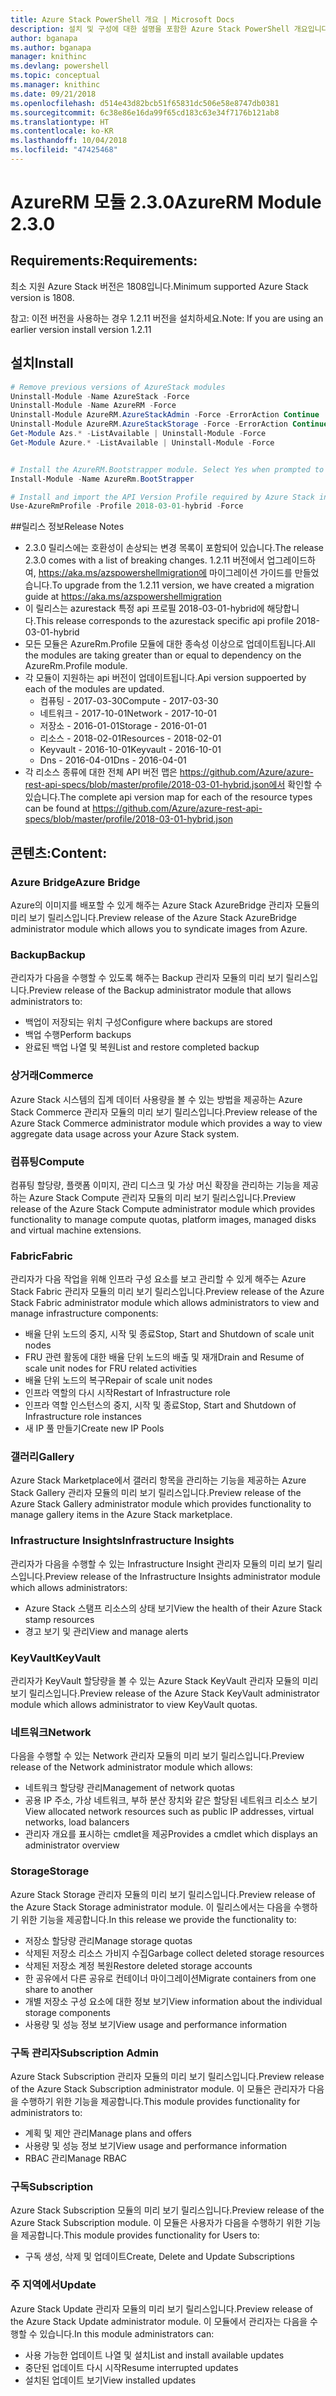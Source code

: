 ```yaml
---
title: Azure Stack PowerShell 개요 | Microsoft Docs
description: 설치 및 구성에 대한 설명을 포함한 Azure Stack PowerShell 개요입니다.
author: bganapa
ms.author: bganapa
manager: knithinc
ms.devlang: powershell
ms.topic: conceptual
ms.manager: knithinc
ms.date: 09/21/2018
ms.openlocfilehash: d514e43d82bcb51f65831dc506e58e8747db0381
ms.sourcegitcommit: 6c38e86e16da99f65cd183c63e34f7176b121ab8
ms.translationtype: HT
ms.contentlocale: ko-KR
ms.lasthandoff: 10/04/2018
ms.locfileid: "47425468"
---
```

# <a name="azurerm-module-230"></a><span data-ttu-id="0c8c5-103">AzureRM 모듈 2.3.0</span><span class="sxs-lookup"><span data-stu-id="0c8c5-103">AzureRM Module 2.3.0</span></span>

## <a name="requirements"></a><span data-ttu-id="0c8c5-104">Requirements:</span><span class="sxs-lookup"><span data-stu-id="0c8c5-104">Requirements:</span></span>
<span data-ttu-id="0c8c5-105">최소 지원 Azure Stack 버전은 1808입니다.</span><span class="sxs-lookup"><span data-stu-id="0c8c5-105">Minimum supported Azure Stack version is 1808.</span></span>

<span data-ttu-id="0c8c5-106">참고: 이전 버전을 사용하는 경우 1.2.11 버전을 설치하세요.</span><span class="sxs-lookup"><span data-stu-id="0c8c5-106">Note: If you are using an earlier version install version 1.2.11</span></span>


## <a name="install"></a><span data-ttu-id="0c8c5-107">설치</span><span class="sxs-lookup"><span data-stu-id="0c8c5-107">Install</span></span>
```powershell
# Remove previous versions of AzureStack modules
Uninstall-Module -Name AzureStack -Force 
Uninstall-Module -Name AzureRM -Force 
Uninstall-Module AzureRM.AzureStackAdmin -Force -ErrorAction Continue
Uninstall-Module AzureRM.AzureStackStorage -Force -ErrorAction Continue
Get-Module Azs.* -ListAvailable | Uninstall-Module -Force
Get-Module Azure.* -ListAvailable | Uninstall-Module -Force


# Install the AzureRM.Bootstrapper module. Select Yes when prompted to install NuGet
Install-Module -Name AzureRm.BootStrapper

# Install and import the API Version Profile required by Azure Stack into the current PowerShell session.
Use-AzureRmProfile -Profile 2018-03-01-hybrid -Force

```

##<a name="release-notes"></a><span data-ttu-id="0c8c5-108">릴리스 정보</span><span class="sxs-lookup"><span data-stu-id="0c8c5-108">Release Notes</span></span>
* <span data-ttu-id="0c8c5-109">2.3.0 릴리스에는 호환성이 손상되는 변경 목록이 포함되어 있습니다.</span><span class="sxs-lookup"><span data-stu-id="0c8c5-109">The release 2.3.0 comes with a list of breaking changes.</span></span> <span data-ttu-id="0c8c5-110">1.2.11 버전에서 업그레이드하여, https://aka.ms/azspowershellmigration에 마이그레이션 가이드를 만들었습니다.</span><span class="sxs-lookup"><span data-stu-id="0c8c5-110">To upgrade from the 1.2.11 version, we have created a migration guide at https://aka.ms/azspowershellmigration</span></span>
* <span data-ttu-id="0c8c5-111">이 릴리스는 azurestack 특정 api 프로필 2018-03-01-hybrid에 해당합니다.</span><span class="sxs-lookup"><span data-stu-id="0c8c5-111">This release corresponds to the azurestack specific api profile 2018-03-01-hybrid</span></span>
* <span data-ttu-id="0c8c5-112">모든 모듈은 AzureRm.Profile 모듈에 대한 종속성 이상으로 업데이트됩니다.</span><span class="sxs-lookup"><span data-stu-id="0c8c5-112">All the modules are taking greater than or equal to dependency on the AzureRm.Profile module.</span></span>
* <span data-ttu-id="0c8c5-113">각 모듈이 지원하는 api 버전이 업데이트됩니다.</span><span class="sxs-lookup"><span data-stu-id="0c8c5-113">Api version suppoerted by  each of the modules are updated.</span></span> 
    * <span data-ttu-id="0c8c5-114">컴퓨팅 - 2017-03-30</span><span class="sxs-lookup"><span data-stu-id="0c8c5-114">Compute - 2017-03-30</span></span>
    * <span data-ttu-id="0c8c5-115">네트워크 - 2017-10-01</span><span class="sxs-lookup"><span data-stu-id="0c8c5-115">Network - 2017-10-01</span></span>
    * <span data-ttu-id="0c8c5-116">저장소 - 2016-01-01</span><span class="sxs-lookup"><span data-stu-id="0c8c5-116">Storage - 2016-01-01</span></span>
    * <span data-ttu-id="0c8c5-117">리소스 - 2018-02-01</span><span class="sxs-lookup"><span data-stu-id="0c8c5-117">Resources - 2018-02-01</span></span>
    * <span data-ttu-id="0c8c5-118">Keyvault - 2016-10-01</span><span class="sxs-lookup"><span data-stu-id="0c8c5-118">Keyvault - 2016-10-01</span></span>
    * <span data-ttu-id="0c8c5-119">Dns - 2016-04-01</span><span class="sxs-lookup"><span data-stu-id="0c8c5-119">Dns - 2016-04-01</span></span>
* <span data-ttu-id="0c8c5-120">각 리소스 종류에 대한 전체 API 버전 맵은 https://github.com/Azure/azure-rest-api-specs/blob/master/profile/2018-03-01-hybrid.json에서 확인할 수 있습니다.</span><span class="sxs-lookup"><span data-stu-id="0c8c5-120">The complete api version map for each of the resource types can be found at https://github.com/Azure/azure-rest-api-specs/blob/master/profile/2018-03-01-hybrid.json</span></span>

## <a name="content"></a><span data-ttu-id="0c8c5-121">콘텐츠:</span><span class="sxs-lookup"><span data-stu-id="0c8c5-121">Content:</span></span>
### <a name="azure-bridge"></a><span data-ttu-id="0c8c5-122">Azure Bridge</span><span class="sxs-lookup"><span data-stu-id="0c8c5-122">Azure Bridge</span></span>
<span data-ttu-id="0c8c5-123">Azure의 이미지를 배포할 수 있게 해주는 Azure Stack AzureBridge 관리자 모듈의 미리 보기 릴리스입니다.</span><span class="sxs-lookup"><span data-stu-id="0c8c5-123">Preview release of the Azure Stack AzureBridge administrator module which allows you to syndicate images from Azure.</span></span>

### <a name="backup"></a><span data-ttu-id="0c8c5-124">Backup</span><span class="sxs-lookup"><span data-stu-id="0c8c5-124">Backup</span></span>
<span data-ttu-id="0c8c5-125">관리자가 다음을 수행할 수 있도록 해주는 Backup 관리자 모듈의 미리 보기 릴리스입니다.</span><span class="sxs-lookup"><span data-stu-id="0c8c5-125">Preview release of the Backup administrator module that allows administrators to:</span></span>
- <span data-ttu-id="0c8c5-126">백업이 저장되는 위치 구성</span><span class="sxs-lookup"><span data-stu-id="0c8c5-126">Configure where backups are stored</span></span>
- <span data-ttu-id="0c8c5-127">백업 수행</span><span class="sxs-lookup"><span data-stu-id="0c8c5-127">Perform backups</span></span>
- <span data-ttu-id="0c8c5-128">완료된 백업 나열 및 복원</span><span class="sxs-lookup"><span data-stu-id="0c8c5-128">List and restore completed backup</span></span>

### <a name="commerce"></a><span data-ttu-id="0c8c5-129">상거래</span><span class="sxs-lookup"><span data-stu-id="0c8c5-129">Commerce</span></span>
<span data-ttu-id="0c8c5-130">Azure Stack 시스템의 집계 데이터 사용량을 볼 수 있는 방법을 제공하는 Azure Stack Commerce 관리자 모듈의 미리 보기 릴리스입니다.</span><span class="sxs-lookup"><span data-stu-id="0c8c5-130">Preview release of the Azure Stack Commerce administrator module which provides a way to view aggregate data usage across your Azure Stack system.</span></span>

### <a name="compute"></a><span data-ttu-id="0c8c5-131">컴퓨팅</span><span class="sxs-lookup"><span data-stu-id="0c8c5-131">Compute</span></span>
<span data-ttu-id="0c8c5-132">컴퓨팅 할당량, 플랫폼 이미지, 관리 디스크 및 가상 머신 확장을 관리하는 기능을 제공하는 Azure Stack Compute 관리자 모듈의 미리 보기 릴리스입니다.</span><span class="sxs-lookup"><span data-stu-id="0c8c5-132">Preview release of the Azure Stack Compute administrator module which provides functionality to manage compute quotas, platform images, managed disks and virtual machine extensions.</span></span>

### <a name="fabric"></a><span data-ttu-id="0c8c5-133">Fabric</span><span class="sxs-lookup"><span data-stu-id="0c8c5-133">Fabric</span></span>
<span data-ttu-id="0c8c5-134">관리자가 다음 작업을 위해 인프라 구성 요소를 보고 관리할 수 있게 해주는 Azure Stack Fabric 관리자 모듈의 미리 보기 릴리스입니다.</span><span class="sxs-lookup"><span data-stu-id="0c8c5-134">Preview release of the Azure Stack Fabric administrator module which allows administrators to view and manage infrastructure components:</span></span>
- <span data-ttu-id="0c8c5-135">배율 단위 노드의 중지, 시작 및 종료</span><span class="sxs-lookup"><span data-stu-id="0c8c5-135">Stop, Start and Shutdown of scale unit nodes</span></span>
- <span data-ttu-id="0c8c5-136">FRU 관련 활동에 대한 배율 단위 노드의 배출 및 재개</span><span class="sxs-lookup"><span data-stu-id="0c8c5-136">Drain and Resume of scale unit nodes for FRU related activities</span></span>
- <span data-ttu-id="0c8c5-137">배율 단위 노드의 복구</span><span class="sxs-lookup"><span data-stu-id="0c8c5-137">Repair of scale unit nodes</span></span>
- <span data-ttu-id="0c8c5-138">인프라 역할의 다시 시작</span><span class="sxs-lookup"><span data-stu-id="0c8c5-138">Restart of Infrastructure role</span></span>
- <span data-ttu-id="0c8c5-139">인프라 역할 인스턴스의 중지, 시작 및 종료</span><span class="sxs-lookup"><span data-stu-id="0c8c5-139">Stop, Start and Shutdown of Infrastructure role instances</span></span>
- <span data-ttu-id="0c8c5-140">새 IP 풀 만들기</span><span class="sxs-lookup"><span data-stu-id="0c8c5-140">Create new IP Pools</span></span>


### <a name="gallery"></a><span data-ttu-id="0c8c5-141">갤러리</span><span class="sxs-lookup"><span data-stu-id="0c8c5-141">Gallery</span></span>
<span data-ttu-id="0c8c5-142">Azure Stack Marketplace에서 갤러리 항목을 관리하는 기능을 제공하는 Azure Stack Gallery 관리자 모듈의 미리 보기 릴리스입니다.</span><span class="sxs-lookup"><span data-stu-id="0c8c5-142">Preview release of the Azure Stack Gallery administrator module which provides functionality to manage gallery items in the Azure Stack marketplace.</span></span>

### <a name="infrastructure-insights"></a><span data-ttu-id="0c8c5-143">Infrastructure Insights</span><span class="sxs-lookup"><span data-stu-id="0c8c5-143">Infrastructure Insights</span></span>
<span data-ttu-id="0c8c5-144">관리자가 다음을 수행할 수 있는 Infrastructure Insight 관리자 모듈의 미리 보기 릴리스입니다.</span><span class="sxs-lookup"><span data-stu-id="0c8c5-144">Preview release of the Infrastructure Insights administrator module which allows administrators:</span></span>
- <span data-ttu-id="0c8c5-145">Azure Stack 스탬프 리소스의 상태 보기</span><span class="sxs-lookup"><span data-stu-id="0c8c5-145">View the health of their Azure Stack stamp resources</span></span>
- <span data-ttu-id="0c8c5-146">경고 보기 및 관리</span><span class="sxs-lookup"><span data-stu-id="0c8c5-146">View and manage alerts</span></span>

### <a name="keyvault"></a><span data-ttu-id="0c8c5-147">KeyVault</span><span class="sxs-lookup"><span data-stu-id="0c8c5-147">KeyVault</span></span>
<span data-ttu-id="0c8c5-148">관리자가 KeyVault 할당량을 볼 수 있는 Azure Stack KeyVault 관리자 모듈의 미리 보기 릴리스입니다.</span><span class="sxs-lookup"><span data-stu-id="0c8c5-148">Preview release of the Azure Stack KeyVault administrator module which allows administrator to view KeyVault quotas.</span></span>

### <a name="network"></a><span data-ttu-id="0c8c5-149">네트워크</span><span class="sxs-lookup"><span data-stu-id="0c8c5-149">Network</span></span>
<span data-ttu-id="0c8c5-150">다음을 수행할 수 있는 Network 관리자 모듈의 미리 보기 릴리스입니다.</span><span class="sxs-lookup"><span data-stu-id="0c8c5-150">Preview release of the Network administrator module which allows:</span></span>
- <span data-ttu-id="0c8c5-151">네트워크 할당량 관리</span><span class="sxs-lookup"><span data-stu-id="0c8c5-151">Management of network quotas</span></span>
- <span data-ttu-id="0c8c5-152">공용 IP 주소, 가상 네트워크, 부하 분산 장치와 같은 할당된 네트워크 리소스 보기</span><span class="sxs-lookup"><span data-stu-id="0c8c5-152">View allocated network resources such as public IP addresses, virtual networks, load balancers</span></span>
- <span data-ttu-id="0c8c5-153">관리자 개요를 표시하는 cmdlet을 제공</span><span class="sxs-lookup"><span data-stu-id="0c8c5-153">Provides a cmdlet which displays an administrator overview</span></span>

### <a name="storage"></a><span data-ttu-id="0c8c5-154">Storage</span><span class="sxs-lookup"><span data-stu-id="0c8c5-154">Storage</span></span>
<span data-ttu-id="0c8c5-155">Azure Stack Storage 관리자 모듈의 미리 보기 릴리스입니다.</span><span class="sxs-lookup"><span data-stu-id="0c8c5-155">Preview release of the Azure Stack Storage administrator module.</span></span>  <span data-ttu-id="0c8c5-156">이 릴리스에서는 다음을 수행하기 위한 기능을 제공합니다.</span><span class="sxs-lookup"><span data-stu-id="0c8c5-156">In this release we provide the functionality to:</span></span>
- <span data-ttu-id="0c8c5-157">저장소 할당량 관리</span><span class="sxs-lookup"><span data-stu-id="0c8c5-157">Manage storage quotas</span></span>
- <span data-ttu-id="0c8c5-158">삭제된 저장소 리소스 가비지 수집</span><span class="sxs-lookup"><span data-stu-id="0c8c5-158">Garbage collect deleted storage resources</span></span>
- <span data-ttu-id="0c8c5-159">삭제된 저장소 계정 복원</span><span class="sxs-lookup"><span data-stu-id="0c8c5-159">Restore deleted storage accounts</span></span>
- <span data-ttu-id="0c8c5-160">한 공유에서 다른 공유로 컨테이너 마이그레이션</span><span class="sxs-lookup"><span data-stu-id="0c8c5-160">Migrate containers from one share to another</span></span>
- <span data-ttu-id="0c8c5-161">개별 저장소 구성 요소에 대한 정보 보기</span><span class="sxs-lookup"><span data-stu-id="0c8c5-161">View information about the individual storage components</span></span>
- <span data-ttu-id="0c8c5-162">사용량 및 성능 정보 보기</span><span class="sxs-lookup"><span data-stu-id="0c8c5-162">View usage and performance information</span></span>

### <a name="subscription-admin"></a><span data-ttu-id="0c8c5-163">구독 관리자</span><span class="sxs-lookup"><span data-stu-id="0c8c5-163">Subscription Admin</span></span>
<span data-ttu-id="0c8c5-164">Azure Stack Subscription 관리자 모듈의 미리 보기 릴리스입니다.</span><span class="sxs-lookup"><span data-stu-id="0c8c5-164">Preview release of the Azure Stack Subscription administrator module.</span></span>  <span data-ttu-id="0c8c5-165">이 모듈은 관리자가 다음을 수행하기 위한 기능을 제공합니다.</span><span class="sxs-lookup"><span data-stu-id="0c8c5-165">This module provides functionality for administrators to:</span></span>
- <span data-ttu-id="0c8c5-166">계획 및 제안 관리</span><span class="sxs-lookup"><span data-stu-id="0c8c5-166">Manage plans and offers</span></span>
- <span data-ttu-id="0c8c5-167">사용량 및 성능 정보 보기</span><span class="sxs-lookup"><span data-stu-id="0c8c5-167">View usage and performance information</span></span>
- <span data-ttu-id="0c8c5-168">RBAC 관리</span><span class="sxs-lookup"><span data-stu-id="0c8c5-168">Manage RBAC</span></span>

### <a name="subscription"></a><span data-ttu-id="0c8c5-169">구독</span><span class="sxs-lookup"><span data-stu-id="0c8c5-169">Subscription</span></span>
<span data-ttu-id="0c8c5-170">Azure Stack Subscription 모듈의 미리 보기 릴리스입니다.</span><span class="sxs-lookup"><span data-stu-id="0c8c5-170">Preview release of the Azure Stack Subscription module.</span></span>  <span data-ttu-id="0c8c5-171">이 모듈은 사용자가 다음을 수행하기 위한 기능을 제공합니다.</span><span class="sxs-lookup"><span data-stu-id="0c8c5-171">This module provides functionality for Users to:</span></span>
- <span data-ttu-id="0c8c5-172">구독 생성, 삭제 및 업데이트</span><span class="sxs-lookup"><span data-stu-id="0c8c5-172">Create, Delete and Update Subscriptions</span></span>

### <a name="update"></a><span data-ttu-id="0c8c5-173">주 지역에서</span><span class="sxs-lookup"><span data-stu-id="0c8c5-173">Update</span></span>
<span data-ttu-id="0c8c5-174">Azure Stack Update 관리자 모듈의 미리 보기 릴리스입니다.</span><span class="sxs-lookup"><span data-stu-id="0c8c5-174">Preview release of the Azure Stack Update administrator module.</span></span>  <span data-ttu-id="0c8c5-175">이 모듈에서 관리자는 다음을 수행할 수 있습니다.</span><span class="sxs-lookup"><span data-stu-id="0c8c5-175">In this module administrators can:</span></span>
- <span data-ttu-id="0c8c5-176">사용 가능한 업데이트 나열 및 설치</span><span class="sxs-lookup"><span data-stu-id="0c8c5-176">List and install available updates</span></span>
- <span data-ttu-id="0c8c5-177">중단된 업데이트 다시 시작</span><span class="sxs-lookup"><span data-stu-id="0c8c5-177">Resume interrupted updates</span></span>
- <span data-ttu-id="0c8c5-178">설치된 업데이트 보기</span><span class="sxs-lookup"><span data-stu-id="0c8c5-178">View installed updates</span></span>
